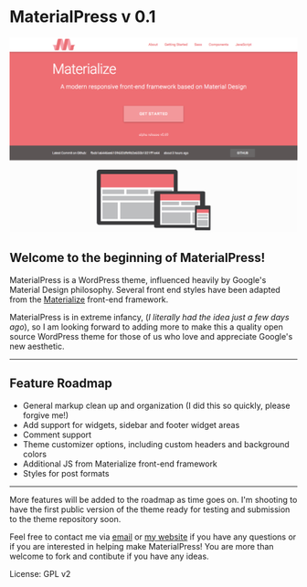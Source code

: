 MaterialPress v 0.1
===================

![Materialize Screenshot](screenshot.png)

Welcome to the beginning of MaterialPress! 
------------------------------------------

MaterialPress is a WordPress theme, influenced heavily by Google's Material Design philosophy. Several front end styles have been adapted from the [Materialize](https://github.com/Dogfalo/materialize) front-end framework. 

MaterialPress is in extreme infancy, (*I literally had the idea just a few days ago*), so I am looking forward to adding more to make this a quality open source WordPress theme for those of us who love and appreciate Google's new aesthetic. 

---

Feature Roadmap
---------------

+ General markup clean up and organization (I did this so quickly, please forgive me!)
+ Add support for widgets, sidebar and footer widget areas 
+ Comment support
+ Theme customizer options, including custom headers and background colors
+ Additional JS from Materialize front-end framework
+ Styles for post formats

---

More features will be added to the roadmap as time goes on. I'm shooting to have the first public version of the theme ready for testing and submission to the theme repository soon.

Feel free to contact me via [email](mailto:patin.alex@gmail.com) or [my website](http://alexpatin.com) if you have any questions or if you are interested in helping make MaterialPress! You are more than welcome to fork and contibute if you have any ideas.

License: GPL v2